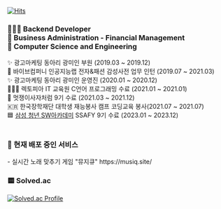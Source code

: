 [![Hits](https://hits.seeyoufarm.com/api/count/incr/badge.svg?url=https%3A%2F%2Fgithub.com%2Fghwhdthd&count_bg=%23FFDCDC&title_bg=%23FFB7B7&icon=&icon_color=%23E7E7E7&title=hits&edge_flat=false)](https://hits.seeyoufarm.com)
<h3>
🧑🏼‍💻 Backend Developer  <br>
🏫 Business Administration - Financial Management <br>
🏫 Computer Science and Engineering 
</h3>




✨ 광고마케팅 동아리 광미인 부원 (2019.03 ~ 2019.12) <br>
👔 바이브컴퍼니 인공지능랩 전자&패션 감성사전  업무 인턴 (2019.07 ~ 2021.03) <br>
✨ 광고마케팅 동아리 광미인 운영진 (2020.01 ~ 2020.12) <br>
🧑🏼‍💻 렉토피아 IT 교육원 C언어 프로그래밍 수료 (2021.01 ~ 2021.01)<br>
🦁 멋쟁이사자처럼 9기 수료 (2021.03 ~ 2021.12) <br>
🇰🇷 한국장학재단 대학생 재능봉사 캠프 코딩교육 봉사(2021.07 ~ 2021.07) <br>
🟦 [삼성 청년 SW아카데미](https://www.ssafy.com/ksp/jsp/swp/swpMain.jsp) SSAFY 9기 수료 (2023.01 ~ 2023.12)<br><br>
<h3>🐥 현재 배포 중인 서비스 </h3>
- 실시간 노래 맞추기 게임 "뮤지큐" https://musiq.site/

<br>
<h3>🟨 Solved.ac</h3>

[![Solved.ac Profile](http://mazassumnida.wtf/api/generate_badge?boj=ghwhdthd)](https://solved.ac/ghwhdthd)
<!--
[![Solved.ac Profile](https://github-readme-solvedac.hyp3rflow.vercel.app/api/?handle=ghwhdthd)](https://solved.ac/profile/ghwhdthd) 
-->
